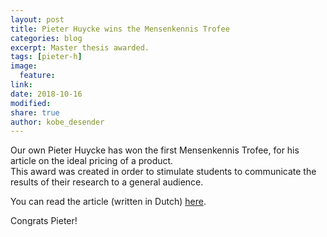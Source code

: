 ```yaml
---
layout: post
title: Pieter Huycke wins the Mensenkennis Trofee
categories: blog
excerpt: Master thesis awarded.
tags: [pieter-h]
image:
  feature:
link:
date: 2018-10-16
modified:
share: true
author: kobe_desender
---
```


Our own Pieter Huycke has won the first Mensenkennis Trofee, for his article on the ideal pricing of a product.   
This award was created in order to stimulate students to communicate the results of their research to a general audience.

You can read the article (written in Dutch) [here](https://www.knack.be/nieuws/wetenschap/goede-waar-prijst-zichzelf-niet/article-opinion-1378179.html).   

Congrats Pieter!
